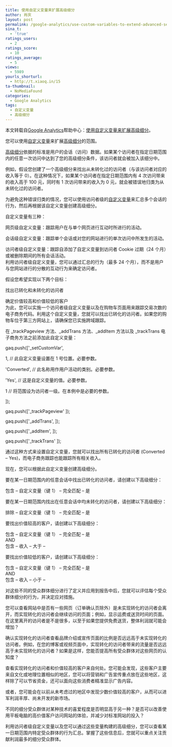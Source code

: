 ```yaml
---
title: 使用自定义变量来扩展高级细分
author: 肖庆
layout: post
permalink: /google-analytics/use-custom-variables-to-extend-advanced-segments/
sina_t:
  - 'true'
ratings_users:
  - 2
ratings_score:
  - 10
ratings_average:
  - 5
views:
  - 5989
yourls_shorturl:
  - http://t.xiaoq.in/15
ta-thumbnail:
  - NoMediaFound
categories:
  - Google Analytics
tags:
  - 自定义变量
  - 高级细分
---
```

本文转载自<span class='wp_keywordlink'><a href="http://blog.xiaoq.in/google-analytics/" title="Google Analytics" target="_blank">Google Analytics</a></span>帮助中心：<a href="http://support.google.com/analytics/bin/answer.py?hl=zh-Hans&answer=2481996" title="使用自定义变量来扩展高级细分" target="_blank">使用自定义变量来扩展高级细分</a>。

您可以使用<span class='wp_keywordlink_affiliate'><a href="http://blog.xiaoq.in/tag/%e8%87%aa%e5%ae%9a%e4%b9%89%e5%8f%98%e9%87%8f/" title="查看自定义变量中的全部文章" target="_blank">自定义变量</a></span>来扩展<span class='wp_keywordlink_affiliate'><a href="http://blog.xiaoq.in/tag/%e9%ab%98%e7%ba%a7%e7%bb%86%e5%88%86/" title="查看高级细分中的全部文章" target="_blank">高级细分</a></span>的范围。

<span class='wp_keywordlink_affiliate'><a href="http://blog.xiaoq.in/tag/%e9%ab%98%e7%ba%a7%e7%bb%86%e5%88%86/" title="查看高级细分中的全部文章" target="_blank">高级细分</a></span>依据的标准是用户的会话（访问）数据。如果某个访问者在指定日期范围内的任意一次访问中达到了您的高级细分条件，该访问者就会被加入该细分中。

例如，假设您创建了一个高级细分来找出从未转化过的访问者（与该访问者对应的收入等于 0）。在这种情况下，如果某个访问者在指定日期范围内有 4 次访问带来的收入高于 100 元，同时有 1 次访问带来的收入为 0 元，就会被错误地归类为从未转化过的访问者。

为避免这种错误归类的情况，您可以使用访问者级的<span class='wp_keywordlink_affiliate'><a href="http://blog.xiaoq.in/tag/%e8%87%aa%e5%ae%9a%e4%b9%89%e5%8f%98%e9%87%8f/" title="查看自定义变量中的全部文章" target="_blank">自定义变量</a></span>来汇总多个会话的行为，然后再根据该自定义变量创建高级细分。

自定义变量有三种：

网页级自定义变量：跟踪用户在与单个网页进行互动时所进行的活动。

会话级自定义变量：跟踪单个会话或对您的网站进行的单次访问中所发生的活动。

访问者级自定义变量：跟踪自添加了自定义变量到访问者 Cookie 过期（24 个月）或被删除期间的所有会话活动。  
利用访问者级自定义变量，您可以通过汇总的行为（最多 24 个月），而不是用户与您网站进行的分散的互动行为来确定访问者。

假设您希望实现以下两个目标：

找出已转化和未转化的访问者

确定价值较高和价值较低的客户  
为此，您可以实施一个访问者级自定义变量以及在购物车页面用来跟踪交易次数的电子商务代码。利用这个自定义变量，您就可以找出已转化的访问者。如果您的购物车位于第三方网站上，请确保您已实施跨域跟踪。

在 \_trackPageview 方法、\_addTrans 方法、\_addItem 方法以及 \_trackTrans 电子商务方法之前添加此自定义变量：

gaq.push(['_setCustomVar',

1, // 此自定义变量设置在 1 号位置。必要参数。

'Converted', // 此名称用作用户活动的类别。必要参数。

'Yes', // 这是自定义变量的值。必要参数。

1 // 将范围设为访问者一级。在本例中是必要的参数。

]);

gaq.push(['_trackPageview' ]);

gaq.push(['_addTrans', ]);

gaq.push(['_addItem', ]);

gaq.push(['_trackTrans' ]);

通过这种方式来设置自定义变量，您就可以找出所有已转化的访问者 (Converted &#8211; Yes)，而电子商务跟踪也能跟踪所有相关收入。

现在，您可以根据此自定义变量创建高级细分。

要在某一日期范围内的任意会话中找出已转化的访问者，请创建以下高级细分：

包含 &#8211; 自定义变量（键 1） &#8211; 完全匹配 &#8211; 是

要在某一日期范围内找出在任意会话中均未转化的访问者，请创建以下高级细分：

排除 &#8211; 自定义变量（键 1） &#8211; 完全匹配 &#8211; 是

要找出价值较高的客户，请创建以下高级细分：

包含 &#8211; 自定义变量（键 1） &#8211; 完全匹配 &#8211; 是  
AND  
包含 &#8211; 收入 &#8211; 大于 &#8211; 

要找出价值较低的客户，请创建以下高级细分：

包含 &#8211; 自定义变量（键 1） &#8211; 完全匹配 &#8211; 是  
AND  
包含 &#8211; 收入 &#8211; 小于 &#8211; 

对这些不同的受众群体细分进行了定义并应用到报告中后，您就可以评估每个受众群体细分的行为，并决定应对措施。

您可以查看网站中是否有一些网页（订单确认页除外）是未实现转化的访问者会离开，而实现转化的访问者会继续访问的页面；例如，显示运费或送货时间的页面。在这里离开的访问者是不是很多，以至于如果您提供免费送货，整体利润就可能会增加？

确认实现转化的访问者查看品牌介绍或宣传页面的比例是否远远高于未实现转化的访问者。例如，在您的博客或视频页面中，实现转化的访问者带来的流量是否远远高于未实现转化的访问者？如果是这样，您能否提高所有受众群体对这些网页的认知度？

查看实现转化的访问者和价值较高的客户来自何处。您可能会发现，这些客户主要来自文化或地理位置相似的地区，您可以将营销和广告宣传重点放在这些地区，这样除了可以节省资金，还可以面向这些消费者精准显示广告内容。

或者，您可能会在以前从未考虑过的地区中发现少数价值较高的客户，从而可以进军利润丰厚、尚未开发的新市场。

不同的细分受众群体对某种技术的喜爱程度是否明显高于另一种？是否可以改善使用平板电脑的高价值客户访问网站的体验，并减少对标准网站的投入？

利用访问者级自定义变量以及您可以通过这些变量构建的高级细分，您可以查看某一日期范围内特定受众群体的行为汇总。掌握了这些信息后，您就可以重点关注贡献利润最多的细分受众群体。
